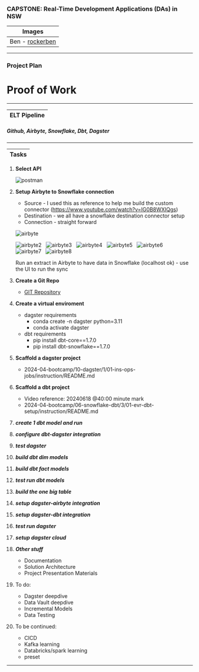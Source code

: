 ### CAPSTONE: Real-Time Development Applications (DAs) in NSW

| Images                                          |
| ----------------------------------------------- |
| Ben - [rockerben](https://github.com/rockerben) |

---

### **Project Plan**

# Proof of Work

---

| ELT Pipeline |
| ------------ |

##### Github, Airbyte, Snowflake, Dbt, Dagster

---

| Tasks |
| ----- |

1. **Select API**

   ![postman](docs/postman.png)
   &nbsp;

2. **Setup Airbyte to Snowflake connection**

   - Source - I used this as reference to help me build the custom connector (https://www.youtube.com/watch?v=IG0B8WXIQgs)
   - Destination - we all have a snowflake destination connector setup
   - Connection - straight forward

   ![airbyte](docs/airbyte.png)
   &nbsp;

   ![airbyte2](docs/airbyte2.png)
   &nbsp;
   ![airbyte3](docs/airbyte3.png)
   &nbsp;
   ![airbyte4](docs/airbyte4.png)
   &nbsp;
   ![airbyte5](docs/airbyte5.png)
   &nbsp;
   ![airbyte6](docs/airbyte6.png)
   &nbsp;
   ![airbyte7](docs/airbyte7.png)
   &nbsp;
   ![airbyte8](docs/airbyte8.png)
   &nbsp;

   Run an extract in Airbyte to have data in Snowflake (localhost ok) - use the UI to run the sync

3. **Create a Git Repo**

   - [GIT Repository](https://github.com/rockerben/dec_capstone/)

4. **Create a virtual enviroment**
   - dagster requirements
     - conda create -n dagster python=3.11
     - conda activate dagster
   - dbt requirements
     - pip install dbt-core==1.7.0
     - pip install dbt-snowflake==1.7.0
5. **Scaffold a dagster project**

   - 2024-04-bootcamp/10-dagster/1/01-ins-ops-jobs/instruction/README.md

6. **Scaffold a dbt project**

   - Video reference: 20240618 @40:00 minute mark
   - 2024-04-bootcamp/06-snowflake-dbt/3/01-evr-dbt-setup/instruction/README.md

7. **_create 1 dbt model and run_**
8. **_configure dbt-dagster integration_**
9. **_test dagster_**
10. **_build dbt dim models_**
11. **_build dbt fact models_**
12. **_test run dbt models_**
13. **_build the one big table_**
14. **_setup dagster-airbyte integration_**
15. **_setup dagster-dbt integration_**
16. **_test run dagster_**
17. **_setup dagster cloud_**

18. **_Other stuff_**

    - Documentation
    - Solution Architecture
    - Project Presentation Materials

19. To do:

    - Dagster deepdive
    - Data Vault deepdive
    - Incremental Models
    - Data Testing

20. To be continued:
    - CICD
    - Kafka learning
    - Databricks/spark learning
    - preset

---
